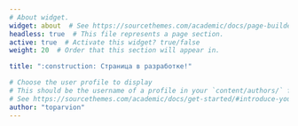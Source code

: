 ```yaml
---
# About widget.
widget: about  # See https://sourcethemes.com/academic/docs/page-builder/
headless: true  # This file represents a page section.
active: true  # Activate this widget? true/false
weight: 20  # Order that this section will appear in.

title: "​:construction:​ Страница в разработке!"

# Choose the user profile to display
# This should be the username of a profile in your `content/authors/` folder.
# See https://sourcethemes.com/academic/docs/get-started/#introduce-yourself
author: "toparvion"
---
```

